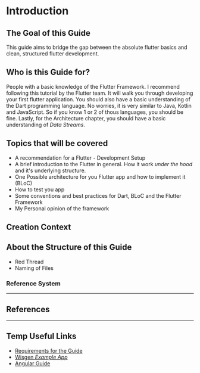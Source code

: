 # Introduction
## The Goal of this Guide
This guide aims to bridge the gap between the absolute flutter basics and clean, structured flutter development. 

## Who is this Guide for?
People with a basic knowledge of the Flutter Framework. I recommend following this tutorial by the Flutter team. It will walk you through developing your first flutter application. You should also have a basic understanding of the Dart programming language. No worries, it is very similar to Java, Kotlin and JavaScript. So if you know 1 or 2 of thous languages, you should be fine. Lastly, for the Architecture chapter, you should have a basic understanding of  _Data Streams_.

## Topics that will be covered 
- A recommendation for a Flutter - Development Setup
- A brief introduction to the Flutter in general. How it work _under the hood_ and it's underlying structure.
- One Possible architecture for you Flutter app and how to implement it (BLoC)
- How to test you app
- Some conventions and best practices for Dart, BLoC and the Flutter Framework
- My Personal opinion of the framework

## Creation Context
## About the Structure of this Guide
- Red Thread
- Naming of Files
### Reference System

---
## References
---
## Temp Useful Links
- [Requirements for the Guide](https://docs.google.com/document/d/1vZFV7ZABzNRiGsARKNoY01u4DJifOGtvZ-LmQdFVdoQ/edit?usp=sharing)
- [Wisgen _Example App_](https://github.com/Fasust/wisgen)
- [Angular Guide](https://github.com/devonfw/devon4ng/wiki)